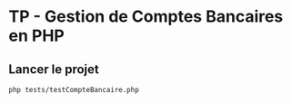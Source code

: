 # TP - Gestion de Comptes Bancaires en PHP

## Lancer le projet

```bash
php tests/testCompteBancaire.php
```

